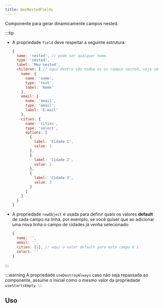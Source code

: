 ```yaml
---
title: QasNestedFields
---
```


Componente para gerar dinamicamente campos nested.

<doc-api file="nested-fields/QasNestedFields" name="QasNestedFields" />

:::tip
- A propriedade `field` deve respeitar a seguinte estrutura:

  ```js
  {
    name: 'nested', // pode ser qualquer nome.
    type: 'nested',
    label: 'Meu nested',
    children: { // aqui dentro vão todos os os campos nested, veja um exemplo.
      name: {
        name: 'name',
        type: 'text',
        label: 'Nome'
      },
      email: {
        name: 'email',
        type: 'email',
        label: 'E-mail'
      },
      cities: {
        name: 'cities',
        type: 'select',
        options: [
          {
            label: 'Cidade 1',
            value: 1
          },
          {
            label: 'Cidade 2',
            value: 2
          },
          {
            label: 'Cidade 3',
            value: 3
          }
        ]
      }
    }
  }
  ```

- A propriedade `rowObject` é usada para definir quais os valores **default** de cada campo na linha, por exemplo, se você quiser que ao adicionar uma nova linha o campo de cidades já venha selecionado:

  ```js
  {
    name: '',
    email: '',
    cities: [1], // aqui o valor default para este campo é 1
    select: ''
  }
  ```
:::

:::warning
A propriedade `useDestroyAlways` caso não seja repassada ao componente, assume o inicial como o mesmo valor da propriedade `useStartsEmpty`.
:::

## Uso

<doc-example file="QasNestedFields/Basic" title="Básico" />
<doc-example file="QasNestedFields/ExSingleLabel" title="Label única" />
<doc-example file="QasNestedFields/StartsEmptyFalse" title="Começando com formulário" />
<doc-example file="QasNestedFields/DisabledRowsArray" title="Linhas desabilitadas com um array de uuids" />
<doc-example file="QasNestedFields/DisabledRowsFunction" title="Linhas desabilitadas com uma função de callback" />
<doc-example file="QasNestedFields/ActionsMenuPropsObject" title="Propriedades do QasActionsMenu com objeto" />
<doc-example file="QasNestedFields/ActionsMenuPropsFunction" title="Propriedades do QasActionsMenu com função de callback" />
<doc-example file="QasNestedFields/InlineActions" title="Propriedade useInlineActions" />
<doc-example file="QasNestedFields/SlotDynamic" title="Slot field-[nome-da-chave]" />
<doc-example file="QasNestedFields/SlotFields" title="Slot fields" />
<doc-example file="QasNestedFields/SlotAddInput" title="Slot add-input" />
<doc-example file="QasNestedFields/ExWithIndexLabel" title="Com index no label" />

